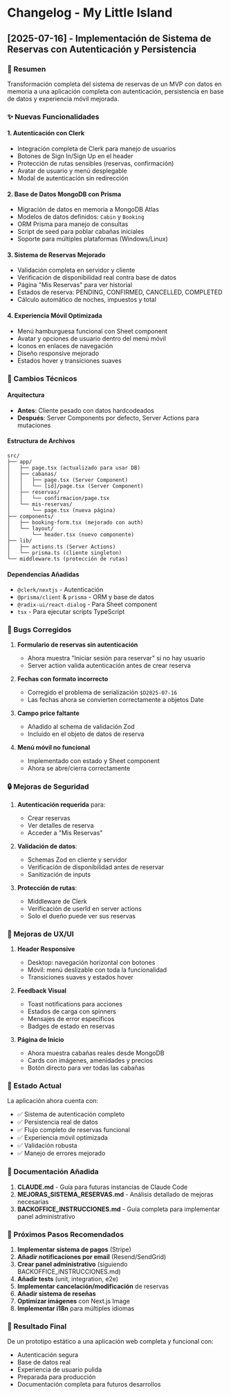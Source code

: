 # Changelog - My Little Island

## [2025-07-16] - Implementación de Sistema de Reservas con Autenticación y Persistencia

### 🎯 Resumen
Transformación completa del sistema de reservas de un MVP con datos en memoria a una aplicación completa con autenticación, persistencia en base de datos y experiencia móvil mejorada.

### ✨ Nuevas Funcionalidades

#### 1. **Autenticación con Clerk**
- Integración completa de Clerk para manejo de usuarios
- Botones de Sign In/Sign Up en el header
- Protección de rutas sensibles (reservas, confirmación)
- Avatar de usuario y menú desplegable
- Modal de autenticación sin redirección

#### 2. **Base de Datos MongoDB con Prisma**
- Migración de datos en memoria a MongoDB Atlas
- Modelos de datos definidos: `Cabin` y `Booking`
- ORM Prisma para manejo de consultas
- Script de seed para poblar cabañas iniciales
- Soporte para múltiples plataformas (Windows/Linux)

#### 3. **Sistema de Reservas Mejorado**
- Validación completa en servidor y cliente
- Verificación de disponibilidad real contra base de datos
- Página "Mis Reservas" para ver historial
- Estados de reserva: PENDING, CONFIRMED, CANCELLED, COMPLETED
- Cálculo automático de noches, impuestos y total

#### 4. **Experiencia Móvil Optimizada**
- Menú hamburguesa funcional con Sheet component
- Avatar y opciones de usuario dentro del menú móvil
- Iconos en enlaces de navegación
- Diseño responsive mejorado
- Estados hover y transiciones suaves

### 🔧 Cambios Técnicos

#### Arquitectura
- **Antes**: Cliente pesado con datos hardcodeados
- **Después**: Server Components por defecto, Server Actions para mutaciones

#### Estructura de Archivos
```
src/
├── app/
│   ├── page.tsx (actualizado para usar DB)
│   ├── cabanas/
│   │   ├── page.tsx (Server Component)
│   │   └── [id]/page.tsx (Server Component)
│   ├── reservas/
│   │   └── confirmacion/page.tsx
│   └── mis-reservas/
│       └── page.tsx (nueva página)
├── components/
│   ├── booking-form.tsx (mejorado con auth)
│   └── layout/
│       └── header.tsx (nuevo componente)
├── lib/
│   ├── actions.ts (Server Actions)
│   └── prisma.ts (cliente singleton)
└── middleware.ts (protección de rutas)
```

#### Dependencias Añadidas
- `@clerk/nextjs` - Autenticación
- `@prisma/client` & `prisma` - ORM y base de datos
- `@radix-ui/react-dialog` - Para Sheet component
- `tsx` - Para ejecutar scripts TypeScript

### 🐛 Bugs Corregidos

1. **Formulario de reservas sin autenticación**
   - Ahora muestra "Iniciar sesión para reservar" si no hay usuario
   - Server action valida autenticación antes de crear reserva

2. **Fechas con formato incorrecto**
   - Corregido el problema de serialización `$D2025-07-16`
   - Las fechas ahora se convierten correctamente a objetos Date

3. **Campo price faltante**
   - Añadido al schema de validación Zod
   - Incluido en el objeto de datos de reserva

4. **Menú móvil no funcional**
   - Implementado con estado y Sheet component
   - Ahora se abre/cierra correctamente

### 🔒 Mejoras de Seguridad

1. **Autenticación requerida** para:
   - Crear reservas
   - Ver detalles de reserva
   - Acceder a "Mis Reservas"

2. **Validación de datos**:
   - Schemas Zod en cliente y servidor
   - Verificación de disponibilidad antes de reservar
   - Sanitización de inputs

3. **Protección de rutas**:
   - Middleware de Clerk
   - Verificación de userId en server actions
   - Solo el dueño puede ver sus reservas

### 📱 Mejoras de UX/UI

1. **Header Responsive**
   - Desktop: navegación horizontal con botones
   - Móvil: menú deslizable con toda la funcionalidad
   - Transiciones suaves y estados hover

2. **Feedback Visual**
   - Toast notifications para acciones
   - Estados de carga con spinners
   - Mensajes de error específicos
   - Badges de estado en reservas

3. **Página de Inicio**
   - Ahora muestra cabañas reales desde MongoDB
   - Cards con imágenes, amenidades y precios
   - Botón directo para ver todas las cabañas

### 🚀 Estado Actual

La aplicación ahora cuenta con:
- ✅ Sistema de autenticación completo
- ✅ Persistencia real de datos
- ✅ Flujo completo de reservas funcional
- ✅ Experiencia móvil optimizada
- ✅ Validación robusta
- ✅ Manejo de errores mejorado

### 📝 Documentación Añadida

1. **CLAUDE.md** - Guía para futuras instancias de Claude Code
2. **MEJORAS_SISTEMA_RESERVAS.md** - Análisis detallado de mejoras necesarias
3. **BACKOFFICE_INSTRUCCIONES.md** - Guía completa para implementar panel administrativo

### 🔄 Próximos Pasos Recomendados

1. **Implementar sistema de pagos** (Stripe)
2. **Añadir notificaciones por email** (Resend/SendGrid)
3. **Crear panel administrativo** (siguiendo BACKOFFICE_INSTRUCCIONES.md)
4. **Añadir tests** (unit, integration, e2e)
5. **Implementar cancelación/modificación** de reservas
6. **Añadir sistema de reseñas**
7. **Optimizar imágenes** con Next.js Image
8. **Implementar i18n** para múltiples idiomas

### 🎉 Resultado Final

De un prototipo estático a una aplicación web completa y funcional con:
- Autenticación segura
- Base de datos real
- Experiencia de usuario pulida
- Preparada para producción
- Documentación completa para futuros desarrollos